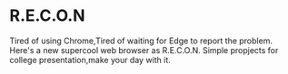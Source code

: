 # R.E.C.O.N
Tired of using Chrome,Tired of waiting for Edge to report the problem.
Here's a new supercool web browser as R.E.C.O.N.
Simple propjects for college presentation,make your day with it.
